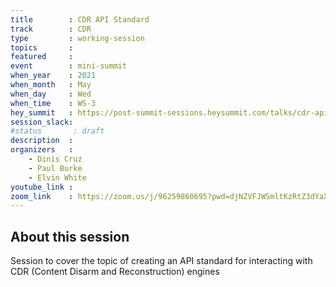 ```yaml
---
title        : CDR API Standard
track        : CDR
type         : working-session
topics       :
featured     :
event        : mini-summit
when_year    : 2021
when_month   : May
when_day     : Wed
when_time    : WS-3
hey_summit   : https://post-summit-sessions.heysummit.com/talks/cdr-api-standard/
session_slack:
#status       : draft
description  :
organizers   :
    - Dinis Cruz
    - Paul Burke
    - Elvin White
youtube_link :
zoom_link    : https://zoom.us/j/96259860695?pwd=djNZVFJWSmltKzRtZ3dYaXdYd3NLUT09
---
```


## About this session

Session to cover the topic of creating an API standard for interacting with CDR (Content Disarm and Reconstruction) engines
